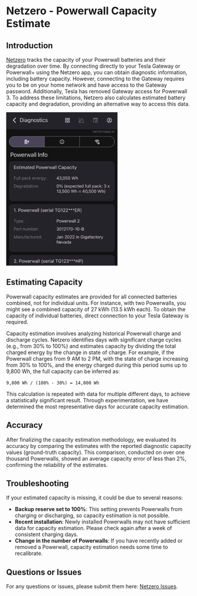 # Netzero - Powerwall Capacity Estimate

## Introduction

[Netzero](https://www.netzeroapp.io) tracks the capacity of your Powerwall batteries and their degradation over time. By connecting directly to your Tesla Gateway or Powerwall+ using the Netzero app, you can obtain diagnostic information, including battery capacity. However, connecting to the Gateway requires you to be on your home network and have access to the Gateway password. Additionally, Tesla has removed Gateway access for Powerwall 3. To address these limitations, Netzero also calculates estimated battery capacity and degradation, providing an alternative way to access this data.

<img src="estimated-capacity.png" width="300" alt="Estimated Powerwall Capacity" />

## Estimating Capacity

Powerwall capacity estimates are provided for all connected batteries combined, not for individual units. For instance, with two Powerwalls, you might see a combined capacity of 27 kWh (13.5 kWh each). To obtain the capacity of individual batteries, direct connection to your Tesla Gateway is required.

Capacity estimation involves analyzing historical Powerwall charge and discharge cycles. Netzero identifies days with significant charge cycles (e.g., from 30% to 100%) and estimates capacity by dividing the total charged energy by the change in state of charge. For example, if the Powerwall charges from 9 AM to 2 PM, with the state of charge increasing from 30% to 100%, and the energy charged during this period sums up to 9,800 Wh, the full capacity can be inferred as:

```
9,800 Wh / (100% - 30%) = 14,000 Wh
```

This calculation is repeated with data for multiple different days, to achieve a statistically significant result. Through experimentation, we have determined the most representative days for accurate capacity estimation.

## Accuracy

After finalizing the capacity estimation methodology, we evaluated its accuracy by comparing the estimates with the reported diagnostic capacity values (ground-truth capacity). This comparison, conducted on over one thousand Powerwalls, showed an average capacity error of less than 2%, confirming the reliability of the estimates.

## Troubleshooting

If your estimated capacity is missing, it could be due to several reasons:

- **Backup reserve set to 100%**: This setting prevents Powerwalls from charging or discharging, so capacity estimation is not possible.
- **Recent installation**: Newly installed Powerwalls may not have sufficient data for capacity estimation. Please check again after a week of consistent charging days.
- **Change in the number of Powerwalls**: If you have recently added or removed a Powerwall, capacity estimation needs some time to recalibrate.

## Questions or Issues

For any questions or issues, please submit them here: [Netzero Issues](https://github.com/netzero-labs/netzero/issues).
